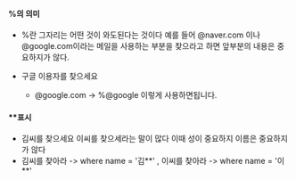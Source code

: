 #### %의 의미

- %란 그자리는 어떤 것이 와도된다는 것이다 
예를 들어 @naver.com 이나 @google.com이라는 메일을 사용하는 부분을 찾으라고 하면 앞부분의 내용은 중요하지가 않다.


- 구글 이용자를 찾으세요 
    - @google.com ->   %@google  이렇게 사용하면됩니다.

#### **표시

- 김씨를 찾으세요 이씨를 찾으세라는 말이 많다 이때 성이 중요하지 이름은 중요하지가 않다 
- 김씨를 찾아라  -> where name = '김**' , 이씨를 찾아라 -> where name = '이**'

#### 